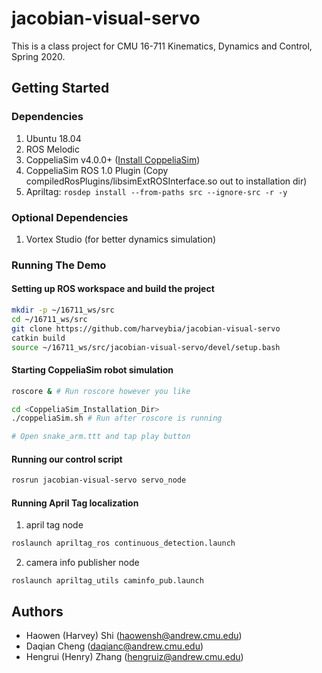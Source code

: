 # jacobian-visual-servo
This is a class project for CMU 16-711 Kinematics, Dynamics and Control,
Spring 2020.

## Getting Started

### Dependencies

1. Ubuntu 18.04
1. ROS Melodic
1. CoppeliaSim v4.0.0+
([Install CoppeliaSim](https://www.coppeliarobotics.com/downloads))
1. CoppeliaSim ROS 1.0 Plugin
(Copy compiledRosPlugins/libsimExtROSInterface.so out to installation dir)
1. Apriltag: `rosdep install --from-paths src --ignore-src -r -y`

### Optional Dependencies

1. Vortex Studio (for better dynamics simulation)

### Running The Demo
#### Setting up ROS workspace and build the project
```sh
mkdir -p ~/16711_ws/src
cd ~/16711_ws/src
git clone https://github.com/harveybia/jacobian-visual-servo
catkin build
source ~/16711_ws/src/jacobian-visual-servo/devel/setup.bash
```
#### Starting CoppeliaSim robot simulation
```sh
roscore & # Run roscore however you like

cd <CoppeliaSim_Installation_Dir>
./coppeliaSim.sh # Run after roscore is running

# Open snake_arm.ttt and tap play button
```

#### Running our control script
```sh
rosrun jacobian-visual-servo servo_node
```

#### Running April Tag localization
1. april tag node
```sh
roslaunch apriltag_ros continuous_detection.launch
```

2. camera info publisher node
```
roslaunch apriltag_utils caminfo_pub.launch
```

## Authors

- Haowen (Harvey) Shi (haowensh@andrew.cmu.edu)
- Daqian Cheng (daqianc@andrew.cmu.edu)
- Hengrui (Henry) Zhang (hengruiz@andrew.cmu.edu)
